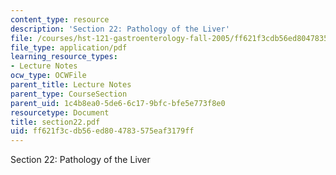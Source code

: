 ```yaml
---
content_type: resource
description: 'Section 22: Pathology of the Liver'
file: /courses/hst-121-gastroenterology-fall-2005/ff621f3cdb56ed804783575eaf3179ff_section22.pdf
file_type: application/pdf
learning_resource_types:
- Lecture Notes
ocw_type: OCWFile
parent_title: Lecture Notes
parent_type: CourseSection
parent_uid: 1c4b8ea0-5de6-6c17-9bfc-bfe5e773f8e0
resourcetype: Document
title: section22.pdf
uid: ff621f3c-db56-ed80-4783-575eaf3179ff
---
```

Section 22: Pathology of the Liver

